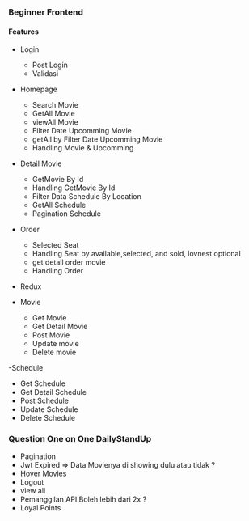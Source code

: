### Beginner Frontend

#### Features

- Login

  - Post Login
  - Validasi

- Homepage

  - Search Movie
  - GetAll Movie
  - viewAll Movie
  - Filter Date Upcomming Movie
  - getAll by Filter Date Upcomming Movie
  - Handling Movie & Upcomming

- Detail Movie

  - GetMovie By Id
  - Handling GetMovie By Id
  - Filter Data Schedule By Location
  - GetAll Schedule
  - Pagination Schedule

- Order

  - Selected Seat
  - Handling Seat by available,selected, and sold, lovnest optional
  - get detail order movie
  - Handling Order

- Redux

- Movie
  - Get Movie
  - Get Detail Movie
  - Post Movie
  - Update movie
  - Delete movie

-Schedule

- Get Schedule
- Get Detail Schedule
- Post Schedule
- Update Schedule
- Delete Schedule

### Question One on One DailyStandUp

- Pagination
- Jwt Expired => Data Movienya di showing dulu atau tidak ?
- Hover Movies
- Logout
- view all
- Pemanggilan API Boleh lebih dari 2x ?
- Loyal Points

